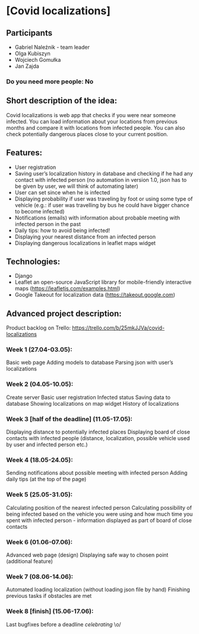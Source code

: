 # [Covid localizations]
## Participants 
- Gabriel Naleźnik - team leader
- Olga Kubiszyn
- Wojciech Gomułka
- Jan Zajda
### Do you need more people: No

## Short description of the idea:
Covid localizations is web app that checks if you were near someone infected. You can load information about your locations from previous months and compare it with locations from infected people. You can also check potentially dangerous places close to your current position.
 		
## Features:
- User registration
- Saving user’s localization history in database and checking if he had any contact with infected person (no automation in version 1.0, json has to be given by user, we will think of automating later)
- User can set since when he is infected
- Displaying probability if user was traveling by foot or using some type of vehicle 
(e.g.: if user was travelling by bus he could have bigger chance to become infected)
- Notifications (emails) with information about probable meeting with infected person in the past
- Daily tips: how to avoid being infected!
- Displaying your nearest distance from an infected person
- Displaying dangerous localizations in leaflet maps widget 

## Technologies:
- Django
- Leaflet an open-source JavaScript library for mobile-friendly interactive maps (https://leafletjs.com/examples.html)
- Google Takeout for localization data (https://takeout.google.com)

## Advanced project description:

Product backlog on Trello: https://trello.com/b/25mkJJVa/covid-localizations

### Week 1 (27.04-03.05):
Basic web page
Adding models to database
Parsing json with user’s localizations

### Week 2 (04.05-10.05):
Create server
Basic user registration
Infected status
Saving data to database
Showing localizations on map widget
History of localizations

### Week 3 **[half of the deadline]** (11.05-17.05):
Displaying distance to potentially infected places
Displaying board of close contacts with infected people (distance, localization, possible vehicle used by user and infected person etc.)

### Week 4 (18.05-24.05):
Sending notifications about possible meeting with infected person
Adding daily tips (at the top of the page)

### Week 5 (25.05-31.05):
Calculating position of the nearest infected person
Calculating possibility of being infected based on the vehicle you were using and how much time you spent with infected person - information displayed as part of board of close contacts

### Week 6  (01.06-07.06):
Advanced web page (design)
Displaying safe way to chosen point (additional feature)

### Week 7  (08.06-14.06):
Automated loading localization (without loading json file by hand)
Finishing previous tasks if obstacles are met

### Week 8 **[finish]**  (15.06-17.06):
Last bugfixes before a deadline
*celebrating* \o/


